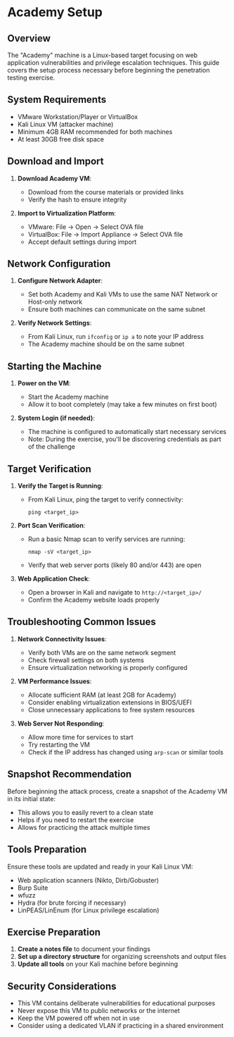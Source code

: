 # Academy Setup

## Overview
The "Academy" machine is a Linux-based target focusing on web application vulnerabilities and privilege escalation techniques. This guide covers the setup process necessary before beginning the penetration testing exercise.

## System Requirements

- VMware Workstation/Player or VirtualBox
- Kali Linux VM (attacker machine)
- Minimum 4GB RAM recommended for both machines
- At least 30GB free disk space

## Download and Import

1. **Download Academy VM**:
   - Download from the course materials or provided links
   - Verify the hash to ensure integrity

2. **Import to Virtualization Platform**:
   - VMware: File -> Open -> Select OVA file
   - VirtualBox: File -> Import Appliance -> Select OVA file
   - Accept default settings during import

## Network Configuration

1. **Configure Network Adapter**:
   - Set both Academy and Kali VMs to use the same NAT Network or Host-only network
   - Ensure both machines can communicate on the same subnet

2. **Verify Network Settings**:
   - From Kali Linux, run `ifconfig` or `ip a` to note your IP address
   - The Academy machine should be on the same subnet

## Starting the Machine

1. **Power on the VM**:
   - Start the Academy machine
   - Allow it to boot completely (may take a few minutes on first boot)
   
2. **System Login (if needed)**:
   - The machine is configured to automatically start necessary services
   - Note: During the exercise, you'll be discovering credentials as part of the challenge

## Target Verification

1. **Verify the Target is Running**:
   - From Kali Linux, ping the target to verify connectivity:
     ```
     ping <target_ip>
     ```

2. **Port Scan Verification**:
   - Run a basic Nmap scan to verify services are running:
     ```
     nmap -sV <target_ip>
     ```
   - Verify that web server ports (likely 80 and/or 443) are open

3. **Web Application Check**:
   - Open a browser in Kali and navigate to `http://<target_ip>/`
   - Confirm the Academy website loads properly

## Troubleshooting Common Issues

1. **Network Connectivity Issues**:
   - Verify both VMs are on the same network segment
   - Check firewall settings on both systems
   - Ensure virtualization networking is properly configured

2. **VM Performance Issues**:
   - Allocate sufficient RAM (at least 2GB for Academy)
   - Consider enabling virtualization extensions in BIOS/UEFI
   - Close unnecessary applications to free system resources

3. **Web Server Not Responding**:
   - Allow more time for services to start
   - Try restarting the VM
   - Check if the IP address has changed using `arp-scan` or similar tools

## Snapshot Recommendation

Before beginning the attack process, create a snapshot of the Academy VM in its initial state:
- This allows you to easily revert to a clean state
- Helps if you need to restart the exercise
- Allows for practicing the attack multiple times

## Tools Preparation

Ensure these tools are updated and ready in your Kali Linux VM:
- Web application scanners (Nikto, Dirb/Gobuster)
- Burp Suite
- wfuzz
- Hydra (for brute forcing if necessary)
- LinPEAS/LinEnum (for Linux privilege escalation)

## Exercise Preparation

1. **Create a notes file** to document your findings
2. **Set up a directory structure** for organizing screenshots and output files
3. **Update all tools** on your Kali machine before beginning

## Security Considerations

- This VM contains deliberate vulnerabilities for educational purposes
- Never expose this VM to public networks or the internet
- Keep the VM powered off when not in use
- Consider using a dedicated VLAN if practicing in a shared environment
